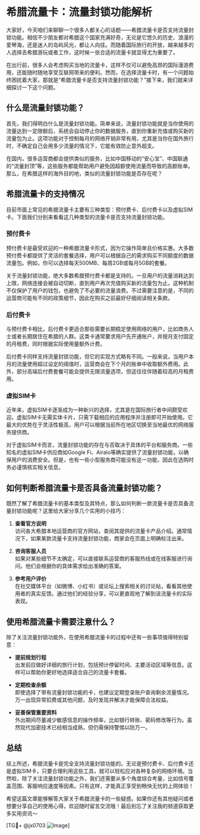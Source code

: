 # 希腊流量卡：流量封锁功能解析

大家好，今天咱们来聊聊一个很多人都关心的话题——希腊流量卡是否支持流量封锁功能。相信不少朋友都对希腊这个国家充满好奇，无论是它悠久的历史、浪漫的爱琴海，还是迷人的岛屿风光，都让人向往。而随着国际旅行的开放，越来越多的人选择去希腊游玩或者工作，这时候一张合适的流量卡就显得尤为重要了。

在出行前，很多人会考虑购买当地的流量卡，这样不仅可以避免高昂的国际漫游费用，还能随时随地享受互联网带来的便利。然而，在选择流量卡时，有一个问题始终困扰着大家，那就是“希腊流量卡是否支持流量封锁功能？”接下来，我们就来详细探讨一下这个问题。

## 什么是流量封锁功能？

首先，我们得明白什么是流量封锁功能。简单来说，流量封锁功能就是当你使用的流量达到一定限额后，系统会自动停止你的数据服务，直到你重新充值或购买新的流量包为止。这项功能对于控制每月的网络开销非常有用，尤其是当你在国外旅行时，不确定自己会用多少流量的情况下，它能有效防止意外超支。

在国内，很多运营商都会提供类似的服务，比如中国移动的“安心宝”、中国联通的“流量封顶”等，这些服务都能帮助用户避免因超额使用流量而导致的高额账单。那么，在希腊这样的海外目的地，类似的流量封锁功能是否存在呢？

## 希腊流量卡的支持情况

目前市面上常见的希腊流量卡主要有三种类型：预付费卡、后付费卡以及虚拟SIM卡。下面我们分别来看看这几种类型的流量卡是否支持流量封锁功能。

### 预付费卡

预付费卡是最受欢迎的一种希腊流量卡形式，因为它操作简单且价格实惠。大多数预付费卡都提供了灵活的套餐选择，用户可以根据自己的需求购买不同额度的数据流量包。例如，你可以选择每天500MB、每周2GB或每月5GB的套餐。

关于流量封锁功能，绝大多数希腊预付费卡都是支持的。一旦用户的流量消耗达到上限，网络连接会被自动切断，直到用户再次充值购买新的流量包为止。这种机制不仅保护了用户的钱包，也避免了不必要的流量浪费。不过需要注意的是，不同的运营商可能有不同的政策细节，因此在购买之前最好仔细阅读相关条款。

### 后付费卡

与预付费卡相比，后付费卡更适合那些需要长期稳定使用网络的用户，比如商务人士或者长期居住在希腊的人群。这类卡通常要求用户先开通账户，并按月支付固定的月租费，同时根据实际使用量额外计费。

后付费卡同样支持流量封锁功能，但它的实现方式略有不同。一般来说，当用户本月的流量使用超过设定的阈值时，运营商会在下个月的账单中收取额外费用。此外，部分高端后付费套餐可能会提供无限流量选项，但这往往伴随着较高的月租费用。

### 虚拟SIM卡

近年来，虚拟SIM卡逐渐成为一种新兴的选择，尤其是在国际旅行者中间颇受欢迎。虚拟SIM卡无需实体卡片，只需下载相应的应用程序并注册即可开始使用。它最大的优势在于灵活性极高，用户可以根据当前所在地区切换至当地最优的网络服务提供商。

对于虚拟SIM卡而言，流量封锁功能的存在与否取决于具体的平台和服务商。一些知名的虚拟SIM卡供应商如Google Fi、Airalo等确实提供了流量封锁功能，以确保用户的消费安全。但是，也有一些小型服务商可能没有这一功能，因此在选购时务必谨慎核实相关信息。

## 如何判断希腊流量卡是否具备流量封锁功能？

既然了解了希腊流量卡的基本类型及其特点，那么如何判断一款流量卡是否具备流量封锁功能呢？这里给大家分享几个实用的小技巧：

1. **查看官方说明**  
   访问各大希腊本地运营商的官方网站，查阅其提供的流量卡产品介绍。通常情况下，如果某款流量卡支持流量封锁功能，商家会在页面上明确标注出来。

2. **咨询客服人员**  
   如果对某些细节不太确定，可以直接联系运营商的客服热线或在线客服进行询问。他们会根据你的具体需求给出准确的答案。

3. **参考用户评价**  
   在社交媒体平台（如微博、小红书）或论坛上搜索相关的讨论帖，看看其他使用者的真实反馈。通过他们的经验分享，可以更直观地了解到该流量卡的实际表现。

## 使用希腊流量卡需要注意什么？

除了关注流量封锁功能外，在使用希腊流量卡的过程中还有一些事项值得特别留意：

- **提前规划行程**  
  出发前应做好详细的旅行计划，包括预计停留时间、主要活动区域等信息。这样可以帮助你更好地选择适合自己的流量卡套餐。

- **定期检查余额**  
  即使选择了带有流量封锁功能的卡，也建议定期登录账户查询剩余流量情况。万一出现异常扣费或其他问题，及时发现并解决才能保障合法权益。

- **妥善保管重要资料**  
  外出期间尽量减少敏感信息的操作频率，比如银行转账、密码修改等行为。虽然现代加密技术已经相当成熟，但仍需保持警惕以防万一。

## 总结

综上所述，希腊流量卡是完全支持流量封锁功能的。无论是预付费卡、后付费卡还是虚拟SIM卡，只要合理利用这些工具，就可以轻松应对各种复杂的网络环境。当然啦，除了关注流量封锁功能之外，我们还需要从多个角度综合考量，比如信号覆盖范围、客服响应速度等因素。只有这样，才能真正享受到畅快无忧的上网体验！

希望这篇文章能够解答大家关于希腊流量卡的一些疑惑。如果你还有其他疑问或者想要分享自己的使用心得，欢迎随时留言交流哦！最后别忘了关注我的频道获取更多实用资讯～

[TG💪+ @jx0703 ![Image](https://github.com/user-attachments/assets/dbca1d08-cadb-493c-b0ec-ad6f7a83f270)]